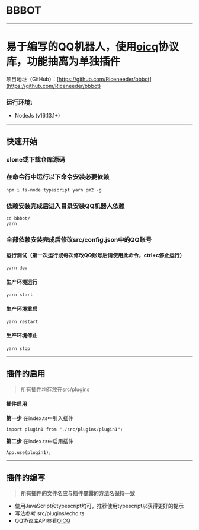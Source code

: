 # BBBOT
---
# 易于编写的QQ机器人，使用[oicq](https://github.com/takayama-lily/oicq)协议库，功能抽离为单独插件
项目地址（GitHub）：[https://github.com/Riceneeder/bbbot](https://github.com/Riceneeder/bbbot)
### 运行环境:
+ NodeJs (v16.13.1+)
---
## 快速开始
### clone或下载仓库源码
### 在命令行中运行以下命令安装必要依赖
```
npm i ts-node typescript yarn pm2 -g
```

### 依赖安装完成后进入目录安装QQ机器人依赖
```
cd bbbot/
yarn
```
### 全部依赖安装完成后修改src/config.json中的QQ账号

#### **运行测试**（第一次运行或每次修改QQ账号后请使用此命令，ctrl+c停止运行）
```
yarn dev    
```
#### **生产环境运行**
```
yarn start
```
#### **生产环境重启**
```
yarn restart
```
#### **生产环境停止**
```
yarn stop
```
---
## 插件的启用

> 所有插件均存放在src/plugins
#### 插件启用

**第一步** 在index.ts中引入插件
```
import plugin1 from "./src/plugins/plugin1";
```
**第二步** 在index.ts中启用插件
```
App.use(plugin1);
```
---
## 插件的编写
>**所有插件的文件名应与插件暴露的方法名保持一致**
+ 使用JavaScript和typescript均可，推荐使用typescript以获得更好的提示
+ 写法参考 src/plugins/echo.ts
+ QQ协议库API参看[OICQ](https://github.com/takayama-lily/oicq#api-reference)
